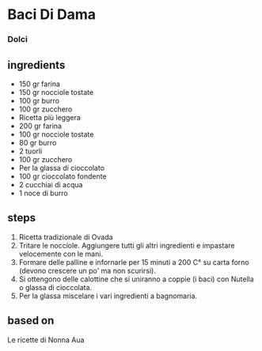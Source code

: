 



# Baci Di Dama
  
### Dolci
## ingredients
  
* 150 gr farina  
* 150 gr nocciole tostate  
* 100 gr burro  
* 100 gr zucchero  
* Ricetta più leggera  
* 200 gr farina  
* 100 gr nocciole tostate  
* 80 gr burro  
* 2 tuorli  
* 100 gr zucchero  
* Per la glassa di cioccolato  
* 100 gr cioccolato fondente  
* 2 cucchiai di acqua  
* 1 noce di burro
## steps
  
1. Ricetta tradizionale di Ovada  
1. Tritare le nocciole. Aggiungere tutti gli altri ingredienti e impastare velocemente con le mani.  
1. Formare delle palline e infornarle per 15 minuti a 200 C° su carta forno (devono crescere un po' ma non scurirsi).  
1. Si ottengono delle calottine che si uniranno a coppie (i baci) con Nutella o glassa di cioccolata.  
1. Per la glassa miscelare i vari ingredienti a bagnomaria.
## based on
  
Le ricette di Nonna Aua